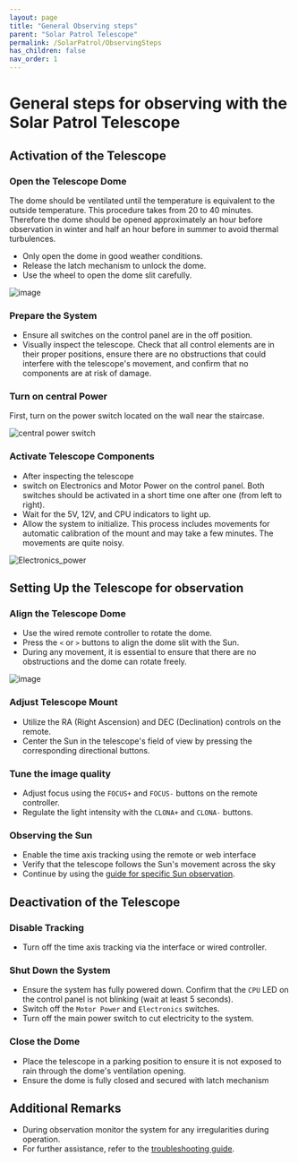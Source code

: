 ```yaml
---
layout: page
title: "General Observing steps"
parent: "Solar Patrol Telescope"
permalink: /SolarPatrol/ObservingSteps
has_children: false
nav_order: 1
---
```


# General steps for observing with the Solar Patrol Telescope

## Activation of the Telescope

### Open the Telescope Dome

The dome should be ventilated until the temperature is equivalent to the outside temperature. This procedure takes from 20 to 40 minutes.  Therefore the dome should be opened approximately an hour before observation in winter and half an hour before in summer to avoid thermal turbulences. 

   - Only open the dome in good weather conditions.
   - Release the latch mechanism to unlock the dome.
   - Use the wheel to open the dome slit carefully.

![image](https://github.com/user-attachments/assets/376e58e6-2bd8-4f28-b487-188c0fc43914)

### Prepare the System

   - Ensure all switches on the control panel are in the off position.
   - Visually inspect the telescope. Check that all control elements are in their proper positions, ensure there are no obstructions that could interfere with the telescope's movement, and confirm that no components are at risk of damage.

### Turn on  central Power 

First, turn on the power switch located on the wall near the staircase.

![central power switch](https://github.com/user-attachments/assets/14aee62c-0e4b-4ad8-8d8a-6e3dcb03eb74)

### Activate Telescope Components 

   - After inspecting the telescope
   - switch on Electronics and Motor Power on the control panel. Both switches should be activated in a short time one after one (from left to right).
   - Wait for the 5V, 12V, and CPU indicators to light up.
   - Allow the system to initialize. This process includes movements for automatic calibration of the mount and may take a few minutes. The movements are quite noisy. 
  
![Electronics_power](https://github.com/user-attachments/assets/baf5ddd7-5cda-42ad-a5ab-86870d6d82e4)


## Setting Up the Telescope for observation

### Align the Telescope Dome 

   - Use the wired remote controller to rotate the dome.
   - Press the `<` or `>` buttons to align the dome slit with the Sun.
   - During any movement, it is essential to ensure that there are no obstructions and the dome can rotate freely.

![image](https://github.com/user-attachments/assets/38f66dd7-d229-4f85-8ca5-88cfd7027ac8)


### Adjust Telescope Mount

   - Utilize the RA (Right Ascension) and DEC (Declination) controls on the remote.
   - Center the Sun in the telescope's field of view by pressing the corresponding directional buttons.

### Tune the image quality

   - Adjust focus using the `FOCUS+` and `FOCUS-` buttons on the remote controller.
   - Regulate the light intensity with the `CLONA+` and `CLONA-` buttons.

### Observing the Sun

   - Enable the time axis tracking using the remote or web interface
   - Verify that the telescope follows the Sun's movement across the sky
   - Continue by using the [guide for specific Sun observation](../SunObserving). 

## Deactivation of the Telescope

### Disable Tracking

   - Turn off the time axis tracking via the interface or wired controller.

### Shut Down the System

   - Ensure the system has fully powered down. Confirm that the `CPU` LED on the control panel is not blinking (wait at least 5 seconds).
   - Switch off the `Motor Power` and `Electronics` switches.
   - Turn off the main power switch to cut electricity to the system.

### Close the Dome

   - Place the telescope in a parking position to ensure it is not exposed to rain through the dome's ventilation opening.
   - Ensure the dome is fully closed and secured with latch mechanism

## Additional Remarks

- During observation monitor the system for any irregularities during operation.
- For further assistance, refer to the [troubleshooting guide](../Troubleshooting).

